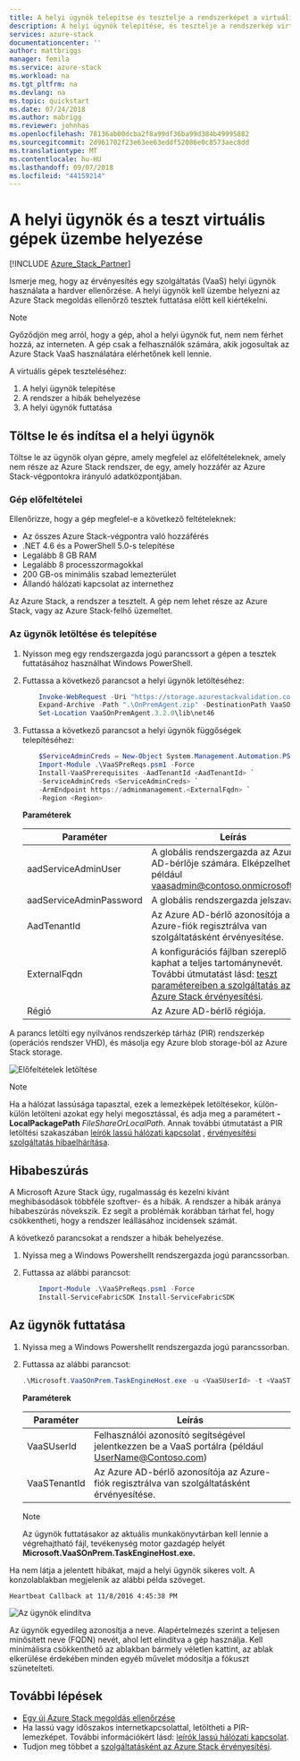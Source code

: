 ```yaml
---
title: A helyi ügynök telepítse és tesztelje a rendszerképet a virtuális gépek az Azure Stack érvényesítési szolgáltatásként |} A Microsoft Docs
description: A helyi ügynök telepítése, és tesztelje a rendszerkép virtuális gépeket, az Azure Stack érvényesítési szolgáltatásként.
services: azure-stack
documentationcenter: ''
author: mattbriggs
manager: femila
ms.service: azure-stack
ms.workload: na
ms.tgt_pltfrm: na
ms.devlang: na
ms.topic: quickstart
ms.date: 07/24/2018
ms.author: mabrigg
ms.reviewer: johnhas
ms.openlocfilehash: 78136ab00dcba2f8a99df36ba99d384b49995882
ms.sourcegitcommit: 2d961702f23e63ee63eddf52086e0c8573aec8dd
ms.translationtype: MT
ms.contentlocale: hu-HU
ms.lasthandoff: 09/07/2018
ms.locfileid: "44159214"
---
```

# <a name="deploy-the-local-agent-and-test-virtual-machines"></a>A helyi ügynök és a teszt virtuális gépek üzembe helyezése

[!INCLUDE [Azure_Stack_Partner](./includes/azure-stack-partner-appliesto.md)]

Ismerje meg, hogy az érvényesítés egy szolgáltatás (VaaS) helyi ügynök használata a hardver ellenőrzése. A helyi ügynök kell üzembe helyezni az Azure Stack megoldás ellenőrző tesztek futtatása előtt kell kiértékelni.

> [!Note]  
> Győződjön meg arról, hogy a gép, ahol a helyi ügynök fut, nem nem férhet hozzá, az interneten. A gép csak a felhasználók számára, akik jogosultak az Azure Stack VaaS használatára elérhetőnek kell lennie.

A virtuális gépek teszteléséhez:

1. A helyi ügynök telepítése
2. A rendszer a hibák behelyezése
3. A helyi ügynök futtatása

## <a name="download-and-start-the-local-agent"></a>Töltse le és indítsa el a helyi ügynök

Töltse le az ügynök olyan gépre, amely megfelel az előfeltételeknek, amely nem része az Azure Stack rendszer, de egy, amely hozzáfér az Azure Stack-végpontokra irányuló adatközpontjában.

### <a name="machine-prerequisites"></a>Gép előfeltételei

Ellenőrizze, hogy a gép megfelel-e a következő feltételeknek:

- Az összes Azure Stack-végpontra való hozzáférés
- .NET 4.6 és a PowerShell 5.0-s telepítése
- Legalább 8 GB RAM
- Legalább 8 processzormagokkal
- 200 GB-os minimális szabad lemezterület
- Állandó hálózati kapcsolat az internethez

Az Azure Stack, a rendszer a tesztelt. A gép nem lehet része az Azure Stack, vagy az Azure Stack-felhő üzemeltet.

### <a name="download-and-install-the-agent"></a>Az ügynök letöltése és telepítése

1. Nyisson meg egy rendszergazda jogú parancssort a gépen a tesztek futtatásához használhat Windows PowerShell.
2. Futtassa a következő parancsot a helyi ügynök letöltéséhez:

    ```PowerShell  
        Invoke-WebRequest -Uri "https://storage.azurestackvalidation.com/packages/Microsoft.VaaSOnPrem.TaskEngineHost.3.2.0.nupkg" -outfile "OnPremAgent.zip"
        Expand-Archive -Path ".\OnPremAgent.zip" -DestinationPath VaaSOnPremAgent.3.2.0 -Force
        Set-Location VaaSOnPremAgent.3.2.0\lib\net46
    ````

3. Futtassa a következő parancsot a helyi ügynök függőségek telepítéséhez:

    ```PowerShell  
        $ServiceAdminCreds = New-Object System.Management.Automation.PSCredential "<aadServiceAdminUser>", (ConvertTo-SecureString "<aadServiceAdminPassword>" -AsPlainText -Force)
        Import-Module .\VaaSPreReqs.psm1 -Force
        Install-VaaSPrerequisites -AadTenantId <AadTenantId> `
        -ServiceAdminCreds <ServiceAdminCreds> `
        -ArmEndpoint https://adminmanagement.<ExternalFqdn> `
        -Region <Region>
    ````

    **Paraméterek**

    | Paraméter | Leírás |
    | --- | --- |
    | aadServiceAdminUser | A globális rendszergazda az Azure AD-bérlője számára. Elképzelhető például vaasadmin@contoso.onmicrosoft.com. |
    | aadServiceAdminPassword | A globális rendszergazda jelszava. |
    | AadTenantId | Az Azure AD-bérlő azonosítója az Azure-fiók regisztrálva van szolgáltatásként érvényesítése. |
    | ExternalFqdn | A konfigurációs fájlban szereplő kaphat a teljes tartománynevét. További útmutatást lásd: [teszt paramétereiben a szolgáltatás az Azure Stack érvényesítési](azure-stack-vaas-parameters-test.md). |
    | Régió | Az Azure AD-bérlő régiója. |

A parancs letölti egy nyilvános rendszerkép tárház (PIR) rendszerkép (operációs rendszer VHD), és másolja egy Azure blob storage-ból az Azure Stack storage. 

![Előfeltételek letöltése](media/installingprereqs.png)

> [!Note]  
> Ha a hálózat lassúsága tapasztal, ezek a lemezképek letöltésekor, külön-külön letölteni azokat egy helyi megosztással, és adja meg a paramétert **- LocalPackagePath** *FileShareOrLocalPath*. Annak további útmutatást a PIR letöltési szakaszában [leírók lassú hálózati kapcsolat](azure-stack-vaas-troubleshoot.md#handle-slow-network-connectivity) , [érvényesítési szolgáltatás hibaelhárítása](azure-stack-vaas-troubleshoot.md).

## <a name="fault-injection"></a>Hibabeszúrás

A Microsoft Azure Stack úgy, rugalmasság és kezelni kívánt meghibásodások többféle szoftver- és a hibák. A rendszer a hibák aránya hibabeszúrás növekszik. Ez segít a problémák korábban tárhat fel, hogy csökkentheti, hogy a rendszer leállásához incidensek számát.

A következő parancsokat a rendszer a hibák behelyezése.

1. Nyissa meg a Windows Powershellt rendszergazda jogú parancssorban.

2. Futtassa az alábbi parancsot:

    ```PowerShell  
        Import-Module .\VaaSPreReqs.psm1 -Force
        Install-ServiceFabricSDK Install-ServiceFabricSDK
    ```

## <a name="run-the-agent"></a>Az ügynök futtatása

1. Nyissa meg a Windows Powershellt rendszergazda jogú parancssorban.

2. Futtassa az alábbi parancsot:

    ````PowerShell  
    .\Microsoft.VaaSOnPrem.TaskEngineHost.exe -u <VaaSUserId> -t <VaaSTenantId>
    ````

      **Paraméterek**  
    
    | Paraméter | Leírás |
    | --- | --- |
    | VaaSUserId | Felhasználói azonosító segítségével jelentkezzen be a VaaS portálra (például UserName@Contoso.com) |
    | VaaSTenantId | Az Azure AD-bérlő azonosítója az Azure-fiók regisztrálva van szolgáltatásként érvényesítése. |

    > [!Note]  
    > Az ügynök futtatásakor az aktuális munkakönyvtárban kell lennie a végrehajtható fájl, tevékenység motor gazdagép helyét **Microsoft.VaaSOnPrem.TaskEngineHost.exe.**

Ha nem látja a jelentett hibákat, majd a helyi ügynök sikeres volt. A konzolablakban megjelenik az alábbi példa szöveget.

`Heartbeat Callback at 11/8/2016 4:45:38 PM`

![Az ügynök elindítva](media/startedagent.png)

Az ügynök egyedileg azonosítja a neve. Alapértelmezés szerint a teljesen minősített neve (FQDN) nevét, ahol lett elindítva a gép használja. Kell minimálisra csökkenthető az ablakban bármely véletlen kattint, az ablak elkerülése érdekében minden egyéb művelet módosítja a fókuszt szünetelteti.

## <a name="next-steps"></a>További lépések

- [Egy új Azure Stack megoldás ellenőrzése](azure-stack-vaas-validate-solution-new.md)  
- Ha lassú vagy időszakos internetkapcsolattal, letöltheti a PIR-lemezképet. További információkért lásd: [leírók lassú hálózati kapcsolat](azure-stack-vaas-troubleshoot.md#handle-slow-network-connectivity).
- Tudjon meg többet a [szolgáltatásként az Azure Stack érvényesítési](https://docs.microsoft.com/azure/azure-stack/partner).
